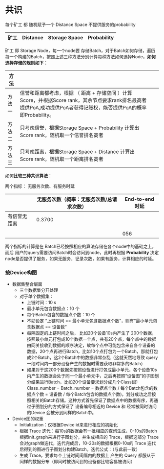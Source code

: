 # 共识



每个矿工 都 随机赋予一个  Distance Space 不提供服务的probability

| 矿工 | Distance | Storage Space | Probability |
| ---- | -------- | ------------- | ----------- |

矿工 即 Storage Node，每一个node要 存储Batch，对于Batch如何存储，遍历每一个构建的Batch，按照上述三种方法分别计算每种方法如何选择Node，**如何选择存储的规则如下**： 

| 方法   |                                                              |      |      |
| ------ | ------------------------------------------------------------ | ---- | ---- |
| 方法一 | 信誉和距离都考虑，根据 （ 距离 + 存储空间 ）计算Score，并根据Score rank，其余节点要求rank排名最高者提供PoA,成功提供PoA者获得记账权，能否提供PoA的概率即Probability。 |      |      |
| 方法二 | 只考虑信誉，根据Storage Space + Probability 计算出Score rank，随机取一个信誉排名高者 |      |      |
| 方法三 | 只考虑距离，根据Storage Space + Distance 计算出Score rank，随机取一个距离排名高者 |      |      |

如何**比较三种共识算法**：

两个指标： 无服务次数、有服务时延

|              | 无服务次数（概率：无服务次数/总请求次数） | End-to-end 时延 |
| ------------ | ----------------------------------------- | --------------- |
| 有信誉无距离 | 0.3700                                    |                 |
|              |                                           |                 |
|              |                                           | 056             |

两个指标的计算是在  Batch已经按照相应的算法存储在各个node中的基础之上， 而后 用户的query需要访问Batch时会访问到node，此时再根据 **Probability** 决定node是否提供了服务，如果无服务，记录次数，如果有服务，计算相应的时延。



### 按Device构图

- 数据集整合层面
  - 三个数据集分开处理
  - 对于单个数据集：
    - 上链时间：10 s
    - 最小单元包含数据点：10 个
    - 每个Batch包含的数据点个数：10 个
    - 不妨设定 “上链时间 == 最小单元包含数据点个数”，则有“最小单元包含数据点 == 设备数”
    - 每隔固定的上链时间之后， 比如20个设备10s内产生了 200个数据，按照最小单元打包成10个数据一个点，共有20个点，每个点中的数据由网关接收到数据的顺序决定，故每个点中可能包含来自各个设备的数据，20个点再进行Batch，比如10个点打包为一个Batch，那就打包成2个Batch，这2个Batch中的数据非常杂乱（这就天然地导致 query 一段时间内一部分设备产生的数据时需要获取非常多的Batch）
    - 如果对于这200个数据先按照设备进行打包成最小单元，各个设备10s内产生的数据会处于同一个最小单元中，之后再按照“设备图”的子图划分结果进行Batch，比如20个设备要求划分成几个Class(即Class_number = Batch_number = 数据点个数 / 每个Batch包含的数据点个数 = 设备数 / 每个Batch包含的数据点个数)，划分成功之后按照相关的Batch存储。这种方式首先保证了数据点中的数据有序，再通过子图划分的方式保证了 设备编号相近的 Device 和 经常被同时访问的Device 会被分到同样的Batch中。
- Device图的权重
  - Initialization：仅根据Device id来进行相应的初始化
  - 根据 Trace 迭代：每10s的数据会有一批相应的查询生成，0-10s的Batch根据init_graph来进行子图划分，并生成相应的 Trace，根据这部分 Trace 会对graph做迭代，迭代完成后，10-20s的数据根据0-10s的 Trace 迭代后得到的图进行子图划分构建Batch。迭代公式：（与此前一致）
  - 生成 Trace，要求每个上链时间间隔内的数据上 产生的 Query 都服从于同样的数据分布（即同时被访问到的设备都比较容易被访问）
